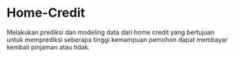 # Home-Credit

Melakukan prediksi dan modeling data dari home credit yang bertujuan untuk memprediksi seberapa tinggi kemampuan pemohon dapat membayar kembali pinjaman atau tidak.
